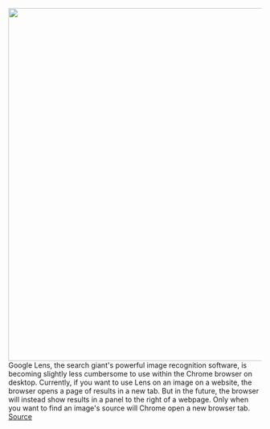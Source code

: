 <img src='https://cdn.vox-cdn.com/thumbor/qmSPqau7azmQnqJ82R7Whd0tO-w=/0x0:1080x720/1200x800/filters:focal(864x245:1036x417)/cdn.vox-cdn.com/uploads/chorus_image/image/70904991/Chrome_Lens_Search.0.jpg' width='700px' /><br/>
Google Lens, the search giant's powerful image recognition software, is becoming slightly less cumbersome to use within the Chrome browser on desktop. Currently, if you want to use Lens on an image on a website, the browser opens a page of results in a new tab. But in the future, the browser will instead show results in a panel to the right of a webpage. Only when you want to find an image's source will Chrome open a new browser tab.
<a href='https://www.theverge.com/2022/5/24/23139304/google-chrome-lens-image-search-desktop-sidebar-panel'> Source <a/>